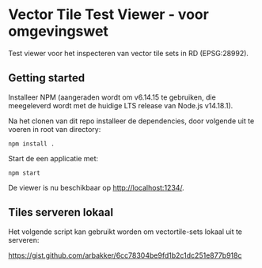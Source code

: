 # Vector Tile Test Viewer - voor omgevingswet

Test viewer voor het inspecteren van vector tile sets in RD (EPSG:28992).

## Getting started

Installeer NPM (aangeraden wordt om v6.14.15 te gebruiken, die meegeleverd wordt met de huidige LTS release van Node.js v14.18.1). 

Na het clonen van dit repo installeer de dependencies, door volgende uit te voeren in root van directory:

```npm
npm install .
```

Start de een applicatie met:

```npm
npm start
```

De viewer is nu beschikbaar op [http://localhost:1234/](http://localhost:1234/).

## Tiles serveren lokaal

Het volgende script kan gebruikt worden om vectortile-sets lokaal uit te serveren:

<https://gist.github.com/arbakker/6cc78304be9fd1b2c1dc251e877b918c>
